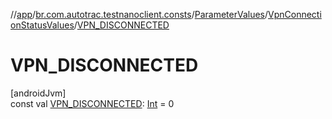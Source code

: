 //[app](../../../../index.md)/[br.com.autotrac.testnanoclient.consts](../../index.md)/[ParameterValues](../index.md)/[VpnConnectionStatusValues](index.md)/[VPN_DISCONNECTED](-v-p-n_-d-i-s-c-o-n-n-e-c-t-e-d.md)

# VPN_DISCONNECTED

[androidJvm]\
const val [VPN_DISCONNECTED](-v-p-n_-d-i-s-c-o-n-n-e-c-t-e-d.md): [Int](https://kotlinlang.org/api/latest/jvm/stdlib/kotlin/-int/index.html) = 0
